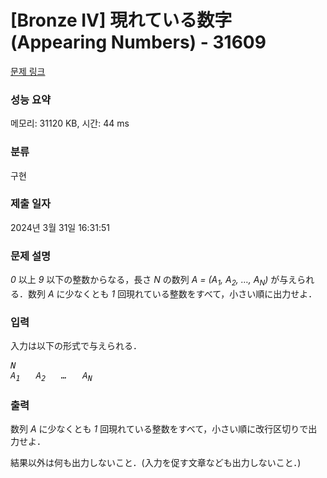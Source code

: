 # [Bronze IV] 現れている数字 (Appearing Numbers) - 31609 

[문제 링크](https://www.acmicpc.net/problem/31609) 

### 성능 요약

메모리: 31120 KB, 시간: 44 ms

### 분류

구현

### 제출 일자

2024년 3월 31일 16:31:51

### 문제 설명

<p><var>0</var> 以上 <var>9</var> 以下の整数からなる，長さ <var>N</var> の数列 <var>A = (A<sub>1</sub>, A<sub>2</sub>, …, A<sub>N</sub>)</var> が与えられる．数列 <var>A</var> に少なくとも <var>1</var> 回現れている整数をすべて，小さい順に出力せよ．</p>

### 입력 

 <p>入力は以下の形式で与えられる．</p>

<pre><var>N</var>
<var>A<sub>1</sub></var>   <var>A<sub>2</sub></var>   <var>…</var>   <var>A<sub>N</sub></var></pre>

### 출력 

 <p>数列 <var>A</var> に少なくとも <var>1</var> 回現れている整数をすべて，小さい順に改行区切りで出力せよ．</p>

<p>結果以外は何も出力しないこと．(入力を促す文章なども出力しないこと．)</p>


